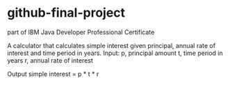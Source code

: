 # github-final-project
part of IBM Java Developer Professional Certificate

A calculator that calculates simple interest given principal, annual rate of interest and time period in years.
Input:
p, principal amount
t, time period in years
r, annual rate of interest

Output
simple interest = p * t * r
